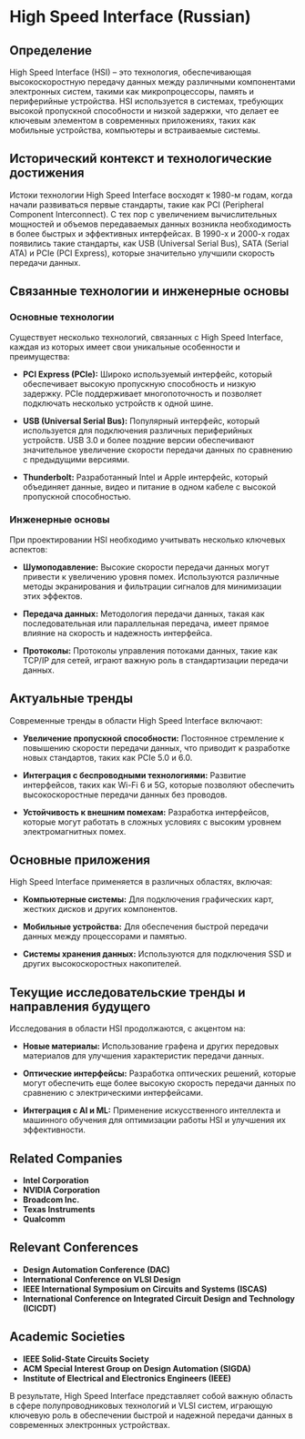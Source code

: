 # High Speed Interface (Russian)

## Определение

High Speed Interface (HSI) – это технология, обеспечивающая высокоскоростную передачу данных между различными компонентами электронных систем, такими как микропроцессоры, память и периферийные устройства. HSI используется в системах, требующих высокой пропускной способности и низкой задержки, что делает ее ключевым элементом в современных приложениях, таких как мобильные устройства, компьютеры и встраиваемые системы.

## Исторический контекст и технологические достижения

Истоки технологии High Speed Interface восходят к 1980-м годам, когда начали развиваться первые стандарты, такие как PCI (Peripheral Component Interconnect). С тех пор с увеличением вычислительных мощностей и объемов передаваемых данных возникла необходимость в более быстрых и эффективных интерфейсах. В 1990-х и 2000-х годах появились такие стандарты, как USB (Universal Serial Bus), SATA (Serial ATA) и PCIe (PCI Express), которые значительно улучшили скорость передачи данных.

## Связанные технологии и инженерные основы

### Основные технологии

Существует несколько технологий, связанных с High Speed Interface, каждая из которых имеет свои уникальные особенности и преимущества:

- **PCI Express (PCIe):** Широко используемый интерфейс, который обеспечивает высокую пропускную способность и низкую задержку. PCIe поддерживает многопоточность и позволяет подключать несколько устройств к одной шине.

- **USB (Universal Serial Bus):** Популярный интерфейс, который используется для подключения различных периферийных устройств. USB 3.0 и более поздние версии обеспечивают значительное увеличение скорости передачи данных по сравнению с предыдущими версиями.

- **Thunderbolt:** Разработанный Intel и Apple интерфейс, который объединяет данные, видео и питание в одном кабеле с высокой пропускной способностью.

### Инженерные основы

При проектировании HSI необходимо учитывать несколько ключевых аспектов:

- **Шумоподавление:** Высокие скорости передачи данных могут привести к увеличению уровня помех. Используются различные методы экранирования и фильтрации сигналов для минимизации этих эффектов.

- **Передача данных:** Методология передачи данных, такая как последовательная или параллельная передача, имеет прямое влияние на скорость и надежность интерфейса.

- **Протоколы:** Протоколы управления потоками данных, такие как TCP/IP для сетей, играют важную роль в стандартизации передачи данных.

## Актуальные тренды

Современные тренды в области High Speed Interface включают:

- **Увеличение пропускной способности:** Постоянное стремление к повышению скорости передачи данных, что приводит к разработке новых стандартов, таких как PCIe 5.0 и 6.0.

- **Интеграция с беспроводными технологиями:** Развитие интерфейсов, таких как Wi-Fi 6 и 5G, которые позволяют обеспечить высокоскоростные передачи данных без проводов.

- **Устойчивость к внешним помехам:** Разработка интерфейсов, которые могут работать в сложных условиях с высоким уровнем электромагнитных помех.

## Основные приложения

High Speed Interface применяется в различных областях, включая:

- **Компьютерные системы:** Для подключения графических карт, жестких дисков и других компонентов.

- **Мобильные устройства:** Для обеспечения быстрой передачи данных между процессорами и памятью.

- **Системы хранения данных:** Используются для подключения SSD и других высокоскоростных накопителей.

## Текущие исследовательские тренды и направления будущего

Исследования в области HSI продолжаются, с акцентом на:

- **Новые материалы:** Использование графена и других передовых материалов для улучшения характеристик передачи данных.

- **Оптические интерфейсы:** Разработка оптических решений, которые могут обеспечить еще более высокую скорость передачи данных по сравнению с электрическими интерфейсами.

- **Интеграция с AI и ML:** Применение искусственного интеллекта и машинного обучения для оптимизации работы HSI и улучшения их эффективности.

## Related Companies

- **Intel Corporation**
- **NVIDIA Corporation**
- **Broadcom Inc.**
- **Texas Instruments**
- **Qualcomm**

## Relevant Conferences

- **Design Automation Conference (DAC)**
- **International Conference on VLSI Design**
- **IEEE International Symposium on Circuits and Systems (ISCAS)**
- **International Conference on Integrated Circuit Design and Technology (ICICDT)**

## Academic Societies

- **IEEE Solid-State Circuits Society**
- **ACM Special Interest Group on Design Automation (SIGDA)**
- **Institute of Electrical and Electronics Engineers (IEEE)**

В результате, High Speed Interface представляет собой важную область в сфере полупроводниковых технологий и VLSI систем, играющую ключевую роль в обеспечении быстрой и надежной передачи данных в современных электронных устройствах.